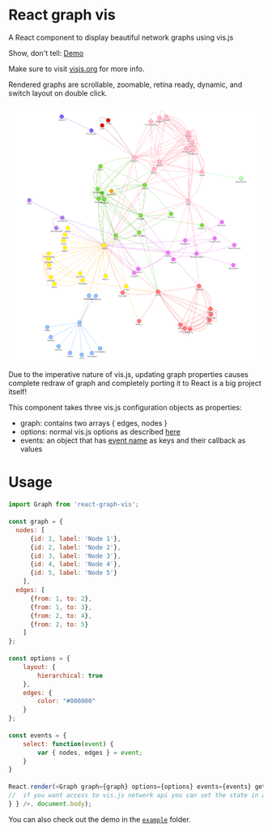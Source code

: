 # React graph vis

A React component to display beautiful network graphs using vis.js

Show, don't tell: [Demo](http://crubier.github.io/react-graph-vis/)

Make sure to visit [visjs.org](http://visjs.org) for more info.

Rendered graphs are scrollable, zoomable, retina ready, dynamic, and switch layout on double click.

![A graph rendered by vis js](example.png)

Due to the imperative nature of vis.js, updating graph properties causes complete redraw of graph and completely porting it to React is a big project itself!

This component takes three vis.js configuration objects as properties:  

- graph: contains two arrays { edges, nodes }
- options: normal vis.js options as described [here](http://visjs.org/docs/network/#options)
- events: an object that has [event name](http://visjs.org/docs/network/#Events) as keys and their callback as values

# Usage

```javascript
import Graph from 'react-graph-vis';

const graph = {
  nodes: [
      {id: 1, label: 'Node 1'},
      {id: 2, label: 'Node 2'},
      {id: 3, label: 'Node 3'},
      {id: 4, label: 'Node 4'},
      {id: 5, label: 'Node 5'}
    ],
  edges: [
      {from: 1, to: 2},
      {from: 1, to: 3},
      {from: 2, to: 4},
      {from: 2, to: 5}
    ]
};

const options = {
    layout: {
        hierarchical: true
    },
    edges: {
        color: "#000000"
    }
};

const events = {
    select: function(event) {
        var { nodes, edges } = event;
    }
}

React.render(<Graph graph={graph} options={options} events={events} getNetwork={ network =>{
//  if you want access to vis.js network api you can set the state in a parent component using this property
} } />, document.body);
```

You can also check out the demo in the [`example`](https://github.com/crubier/react-graph-vis/tree/master/example) folder.

